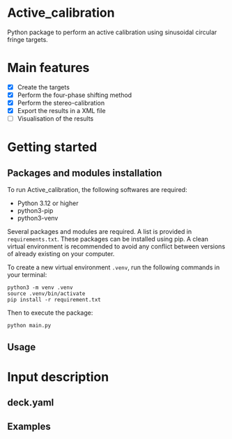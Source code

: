 # Active_calibration
Python package to perform an active calibration using sinusoidal circular fringe targets.

# Main features

- [x] Create the targets
- [x] Perform the four-phase shifting method
- [x] Perform the stereo-calibration
- [x] Export the results in a XML file
- [ ] Visualisation of the results

# Getting started

## Packages and modules installation

To run Active_calibration, the following softwares are required: 
* Python 3.12 or higher
* python3-pip
* python3-venv

Several packages and modules are required. A list is provided in `requirements.txt`. These packages can be installed using pip.
A clean virtual environment is recommended to avoid any conflict between versions of already existing on your computer.

To create a new virtual environment `.venv`, run the following commands in your terminal:
```
python3 -m venv .venv
source .venv/bin/activate
pip install -r requirement.txt 
```

Then to execute the package:
```
python main.py
```
## Usage

# Input description

## deck.yaml

## Examples
